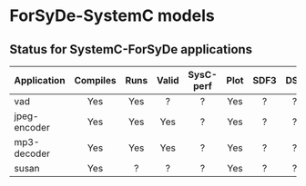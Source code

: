 # ForSyDe-SystemC models

## Status for SystemC-ForSyDe applications

| Application  | Compiles | Runs | Valid | SysC-perf | Plot | SDF3 | DSE | Maps on |
| ------------ |:--------:|:----:|:-----:|:---------:|:----:|:----:|:---:| ------- | 
| vad          | Yes      | Yes  | ?     | ?       | Yes  | ?  | ?   | ?       |
| jpeg-encoder | Yes      | Yes  | Yes   | ?       | Yes  | ?  | ?   | ?       |
| mp3-decoder  | Yes      | Yes  | Yes   | ?       | Yes  | ?  | ?   | ?       |
| susan        | Yes      | ?    | ?     | ?       | Yes  | ?  | ?   | ?       |
